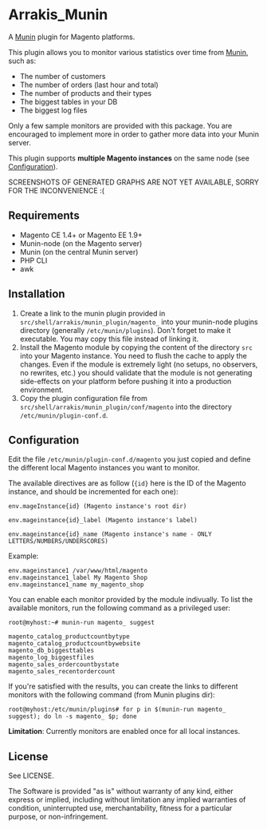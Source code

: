 Arrakis_Munin
=============

A [Munin](http://munin-monitoring.org/) plugin for Magento platforms.

This plugin allows you to monitor various statistics over time from [Munin](http://munin-monitoring.org/), such as:
 - The number of customers
 - The number of orders (last hour and total)
 - The number of products and their types
 - The biggest tables in your DB
 - The biggest log files

Only a few sample monitors are provided with this package. You are encouraged to implement more in order to gather more data into your Munin server.

This plugin supports **multiple Magento instances** on the same node (see [Configuration](#Configuration)).

SCREENSHOTS OF GENERATED GRAPHS ARE NOT YET AVAILABLE, SORRY FOR THE INCONVENIENCE :(

Requirements
------------
 - Magento CE 1.4+ or Magento EE 1.9+
 - Munin-node (on the Magento server)
 - Munin (on the central Munin server)
 - PHP CLI
 - awk


Installation
------------
1. Create a link to the munin plugin provided in `src/shell/arrakis/munin_plugin/magento_` into your munin-node plugins directory (generally `/etc/munin/plugins`). Don't forget to make it executable. You may copy this file instead of linking it.
2. Install the Magento module by copying the content of the directory `src` into your Magento instance. You need to flush the cache to apply the changes. Even if the module is extremely light (no setups, no observers, no rewrites, etc.) you should validate that the module is not generating side-effects on your platform before pushing it into a production environment.
3. Copy the plugin configuration file from `src/shell/arrakis/munin_plugin/conf/magento` into the directory `/etc/munin/plugin-conf.d`.


Configuration
-------------
Edit the file `/etc/munin/plugin-conf.d/magento` you just copied and define the different local Magento instances you want to monitor.

The available directives are as follow (`{id}` here is the ID of the Magento instance, and should be incremented for each one):


    env.mageInstance{id} (Magento instance's root dir)

    env.mageinstance{id}_label (Magento instance's label)

    env.mageinstance{id}_name (Magento instance's name - ONLY LETTERS/NUMBERS/UNDERSCORES)

Example:

    env.mageinstance1 /var/www/html/magento
    env.mageinstance1_label My Magento Shop
    env.mageinstance1_name my_magento_shop


You can enable each monitor provided by the module indivually. To list the available monitors, run the following command as a privileged user:

    root@myhost:~# munin-run magento_ suggest

    magento_catalog_productcountbytype
    magento_catalog_productcountbywebsite
    magento_db_biggesttables
    magento_log_biggestfiles
    magento_sales_ordercountbystate
    magento_sales_recentordercount

If you're satisfied with the results, you can create the links to different monitors with the following command (from Munin plugins dir):

    root@myhost:/etc/munin/plugins# for p in $(munin-run magento_ suggest); do ln -s magento_ $p; done

**Limitation**: Currently monitors are enabled once for all local instances.

License
-------
See LICENSE.

The Software is provided "as is" without warranty of any kind, either express or implied, including without limitation any implied warranties of condition, uninterrupted use, merchantability, fitness for a particular purpose, or non-infringement.
